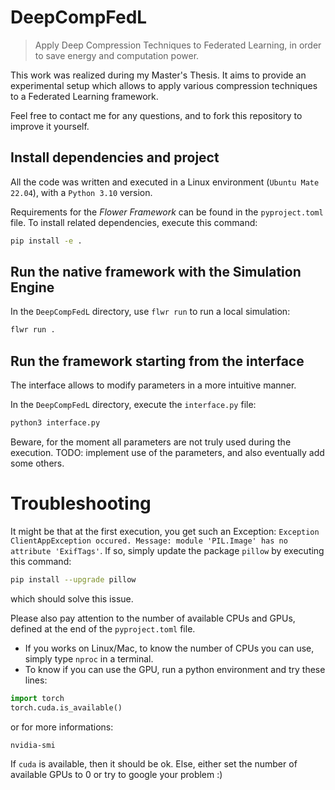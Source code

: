 # DeepCompFedL
> Apply Deep Compression Techniques to Federated Learning, in order to save energy and computation power.

This work was realized during my Master's Thesis. It aims to provide an experimental setup which allows to apply various compression techniques to a Federated Learning framework.

Feel free to contact me for any questions, and to fork this repository to improve it yourself.

## Install dependencies and project

All the code was written and executed in a Linux environment (`Ubuntu Mate 22.04`), with a `Python 3.10` version.

Requirements for the <i>Flower Framework</i> can be found in the `pyproject.toml` file. To install related dependencies, execute this command:

```bash
pip install -e .
```


## Run the native framework with the Simulation Engine

In the `DeepCompFedL` directory, use `flwr run` to run a local simulation:

```bash
flwr run .
```

## Run the framework starting from the interface

The interface allows to modify parameters in a more intuitive manner.

In the `DeepCompFedL` directory, execute the `interface.py` file:
```bash
python3 interface.py
```
Beware, for the moment all parameters are not truly used during the execution.
TODO: implement use of the parameters, and also eventually add some others.

# Troubleshooting

It might be that at the first execution, you get such an Exception: `Exception ClientAppException occured. Message: module 'PIL.Image' has no attribute 'ExifTags'`. If so, simply update the package `pillow` by executing this command:
```bash
pip install --upgrade pillow
```
which should solve this issue.

Please also pay attention to the number of available CPUs and GPUs, defined at the end of the `pyproject.toml` file.
- If you works on Linux/Mac, to know the number of CPUs you can use, simply type `nproc` in a terminal.
- To know if you can use the GPU, run a python environment and try these lines:
```python
import torch
torch.cuda.is_available()
```
or for more informations:
```bash
nvidia-smi
```

If `cuda` is available, then it should be ok. Else, either set the number of available GPUs to 0 or try to google your problem :\)

